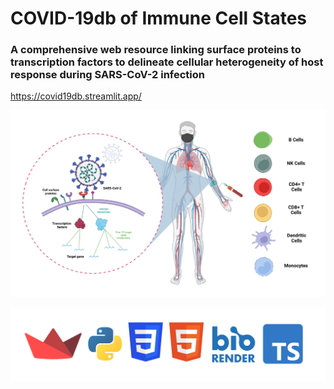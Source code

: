 # COVID-19db of Immune Cell States 
### A comprehensive web resource linking surface proteins to transcription factors to delineate cellular heterogeneity of host response during SARS-CoV-2 infection

https://covid19db.streamlit.app/

![Screenshot](./assets/images/home.png)



![Assets](./assets/logos/tech.png)

